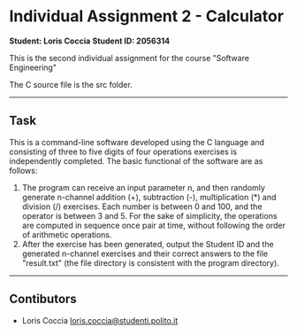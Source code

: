 # Individual Assignment 2 - Calculator

**Student: Loris Coccia**
**Student ID: 2056314**

This is the second individual assignment for the course "Software Engineering"

The C source file is the src folder.

---

## Task

This is a command-line software developed using the C language and consisting of three to five digits of four operations exercises is independently completed.
The basic functional of the software are as follows:
1)	The program can receive an input parameter n, and then randomly generate n-channel addition (+), subtraction (-), multiplication (*) and division (/) exercises. Each number is between 0 and 100, and the operator is between 3 and 5. For the sake of simplicity, the operations are computed in sequence once pair at time, without following the order of arithmetic operations.
2)	After the exercise has been generated, output the Student ID and the generated n-channel exercises and their correct answers to the file "result.txt" (the file directory is consistent with the program directory).

---

## Contibutors

- Loris Coccia <loris.coccia@studenti.polito.it> 
